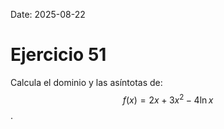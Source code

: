 Date: 2025-08-22

# Ejercicio 51

 
Calcula el dominio y las asíntotas de:  $$ f(x)=2x+3x^2-4 \ln  x$$  .
